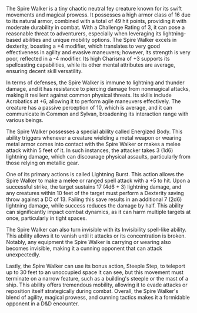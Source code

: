 The Spire Walker is a tiny chaotic neutral fey creature known for its swift movements and magical prowess. It possesses a high armor class of 16 due to its natural armor, combined with a total of 49 hit points, providing it with moderate durability in combat. With a Challenge Rating of 3, it can pose a reasonable threat to adventurers, especially when leveraging its lightning-based abilities and unique mobility options. The Spire Walker excels in dexterity, boasting a +4 modifier, which translates to very good effectiveness in agility and evasive maneuvers; however, its strength is very poor, reflected in a -4 modifier. Its high Charisma of +3 supports its spellcasting capabilities, while its other mental attributes are average, ensuring decent skill versatility.

In terms of defenses, the Spire Walker is immune to lightning and thunder damage, and it has resistance to piercing damage from nonmagical attacks, making it resilient against common physical threats. Its skills include Acrobatics at +6, allowing it to perform agile maneuvers effectively. The creature has a passive perception of 10, which is average, and it can communicate in Common and Sylvan, broadening its interaction range with various beings.

The Spire Walker possesses a special ability called Energized Body. This ability triggers whenever a creature wielding a metal weapon or wearing metal armor comes into contact with the Spire Walker or makes a melee attack within 5 feet of it. In such instances, the attacker takes 3 (1d6) lightning damage, which can discourage physical assaults, particularly from those relying on metallic gear.

One of its primary actions is called Lightning Burst. This action allows the Spire Walker to make a melee or ranged spell attack with a +5 to hit. Upon a successful strike, the target sustains 17 (4d6 + 3) lightning damage, and any creatures within 10 feet of the target must perform a Dexterity saving throw against a DC of 13. Failing this save results in an additional 7 (2d6) lightning damage, while success reduces the damage by half. This ability can significantly impact combat dynamics, as it can harm multiple targets at once, particularly in tight spaces.

The Spire Walker can also turn invisible with its Invisibility spell-like ability. This ability allows it to vanish until it attacks or its concentration is broken. Notably, any equipment the Spire Walker is carrying or wearing also becomes invisible, making it a cunning opponent that can attack unexpectedly.

Lastly, the Spire Walker can use its bonus action, Steeple Step, to teleport up to 30 feet to an unoccupied space it can see, but this movement must terminate on a narrow feature, such as a building's steeple or the mast of a ship. This ability offers tremendous mobility, allowing it to evade attacks or reposition itself strategically during combat. Overall, the Spire Walker's blend of agility, magical prowess, and cunning tactics makes it a formidable opponent in a D&D encounter.